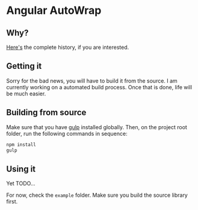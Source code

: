 # Angular AutoWrap

## Why?
[Here's](http://zpbappi.com/angular-autowrap-validation-and-control-template/) the complete history, if you are interested.

## Getting it
Sorry for the bad news, you will have to build it from the source. I am currently working on a automated build process. 
Once that is done, life will be much easier.

## Building from source
Make sure that you have [gulp](https://github.com/gulpjs/gulp/blob/master/docs/getting-started.md) installed globally. 
Then, on the project root folder, run the following commands in sequence:
```sh
npm install
gulp
```

## Using it
Yet TODO...

For now, check the `example` folder. Make sure you build the source library first.